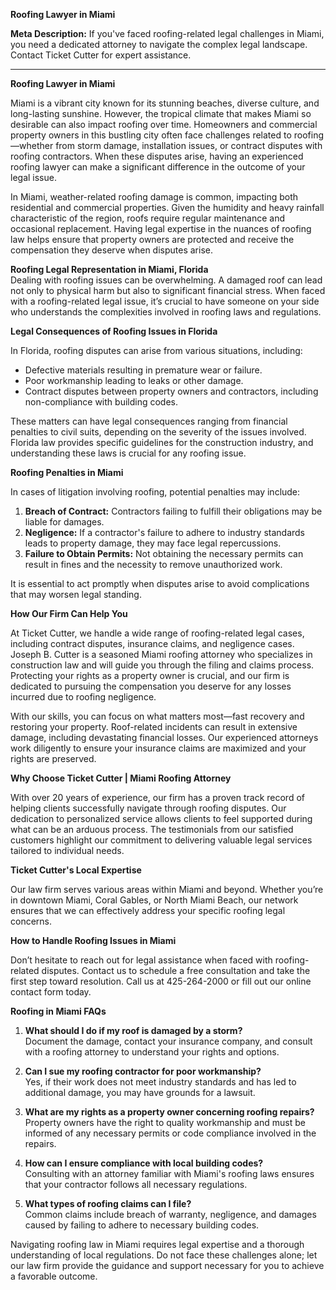 **Roofing Lawyer in Miami**

**Meta Description:** If you've faced roofing-related legal challenges in Miami, you need a dedicated attorney to navigate the complex legal landscape. Contact Ticket Cutter for expert assistance.

---

**Roofing Lawyer in Miami**

Miami is a vibrant city known for its stunning beaches, diverse culture, and long-lasting sunshine. However, the tropical climate that makes Miami so desirable can also impact roofing over time. Homeowners and commercial property owners in this bustling city often face challenges related to roofing—whether from storm damage, installation issues, or contract disputes with roofing contractors. When these disputes arise, having an experienced roofing lawyer can make a significant difference in the outcome of your legal issue.

In Miami, weather-related roofing damage is common, impacting both residential and commercial properties. Given the humidity and heavy rainfall characteristic of the region, roofs require regular maintenance and occasional replacement. Having legal expertise in the nuances of roofing law helps ensure that property owners are protected and receive the compensation they deserve when disputes arise.

**Roofing Legal Representation in Miami, Florida**  
Dealing with roofing issues can be overwhelming. A damaged roof can lead not only to physical harm but also to significant financial stress. When faced with a roofing-related legal issue, it’s crucial to have someone on your side who understands the complexities involved in roofing laws and regulations.

**Legal Consequences of Roofing Issues in Florida**

In Florida, roofing disputes can arise from various situations, including:

- Defective materials resulting in premature wear or failure.
- Poor workmanship leading to leaks or other damage.
- Contract disputes between property owners and contractors, including non-compliance with building codes.

These matters can have legal consequences ranging from financial penalties to civil suits, depending on the severity of the issues involved. Florida law provides specific guidelines for the construction industry, and understanding these laws is crucial for any roofing issue.

**Roofing Penalties in Miami**

In cases of litigation involving roofing, potential penalties may include:

1. **Breach of Contract:** Contractors failing to fulfill their obligations may be liable for damages.
2. **Negligence:** If a contractor's failure to adhere to industry standards leads to property damage, they may face legal repercussions.
3. **Failure to Obtain Permits:** Not obtaining the necessary permits can result in fines and the necessity to remove unauthorized work.

It is essential to act promptly when disputes arise to avoid complications that may worsen legal standing.

**How Our Firm Can Help You**

At Ticket Cutter, we handle a wide range of roofing-related legal cases, including contract disputes, insurance claims, and negligence cases. Joseph B. Cutter is a seasoned Miami roofing attorney who specializes in construction law and will guide you through the filing and claims process. Protecting your rights as a property owner is crucial, and our firm is dedicated to pursuing the compensation you deserve for any losses incurred due to roofing negligence.

With our skills, you can focus on what matters most—fast recovery and restoring your property. Roof-related incidents can result in extensive damage, including devastating financial losses. Our experienced attorneys work diligently to ensure your insurance claims are maximized and your rights are preserved.

**Why Choose Ticket Cutter | Miami Roofing Attorney**

With over 20 years of experience, our firm has a proven track record of helping clients successfully navigate through roofing disputes. Our dedication to personalized service allows clients to feel supported during what can be an arduous process. The testimonials from our satisfied customers highlight our commitment to delivering valuable legal services tailored to individual needs.

**Ticket Cutter's Local Expertise**

Our law firm serves various areas within Miami and beyond. Whether you’re in downtown Miami, Coral Gables, or North Miami Beach, our network ensures that we can effectively address your specific roofing legal concerns.

**How to Handle Roofing Issues in Miami**

Don’t hesitate to reach out for legal assistance when faced with roofing-related disputes. Contact us to schedule a free consultation and take the first step toward resolution. Call us at 425-264-2000 or fill out our online contact form today.

**Roofing in Miami FAQs**

1. **What should I do if my roof is damaged by a storm?**  
   Document the damage, contact your insurance company, and consult with a roofing attorney to understand your rights and options.

2. **Can I sue my roofing contractor for poor workmanship?**  
   Yes, if their work does not meet industry standards and has led to additional damage, you may have grounds for a lawsuit.

3. **What are my rights as a property owner concerning roofing repairs?**  
   Property owners have the right to quality workmanship and must be informed of any necessary permits or code compliance involved in the repairs.

4. **How can I ensure compliance with local building codes?**  
   Consulting with an attorney familiar with Miami's roofing laws ensures that your contractor follows all necessary regulations.

5. **What types of roofing claims can I file?**  
   Common claims include breach of warranty, negligence, and damages caused by failing to adhere to necessary building codes.

Navigating roofing law in Miami requires legal expertise and a thorough understanding of local regulations. Do not face these challenges alone; let our law firm provide the guidance and support necessary for you to achieve a favorable outcome.